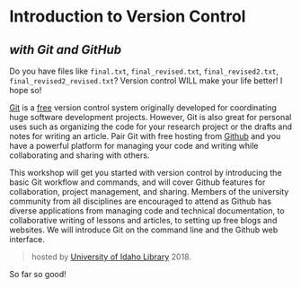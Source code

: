# Introduction to Version Control

## *with Git and GitHub*

Do you have files like `final.txt`, `final_revised.txt`, `final_revised2.txt`, `final_revised2_revised.txt`?
Version control WILL make your life better! 
I hope so!

[Git](https://git-scm.com/) is a [free](https://www.gnu.org/philosophy/free-sw.en.html) version control system originally developed for coordinating huge software development projects. 
However, Git is also great for personal uses such as organizing the code for your research project or the drafts and notes for writing an article. 
Pair Git with free hosting from [Github](https://github.com/) and you have a powerful platform for managing your code and writing while collaborating and sharing with others. 

This workshop will get you started with version control by introducing the basic Git workflow and commands, and will cover Github features for collaboration, project management, and sharing. 
Members of the university community from all disciplines are encouraged to attend as Github has diverse applications from managing code and technical documentation, to collaborative writing of lessons and articles, to setting up free blogs and websites. 
We will introduce Git on the command line and the Github web interface.

> hosted by [University of Idaho Library](http://www.lib.uidaho.edu/) 2018.

So far so good!
